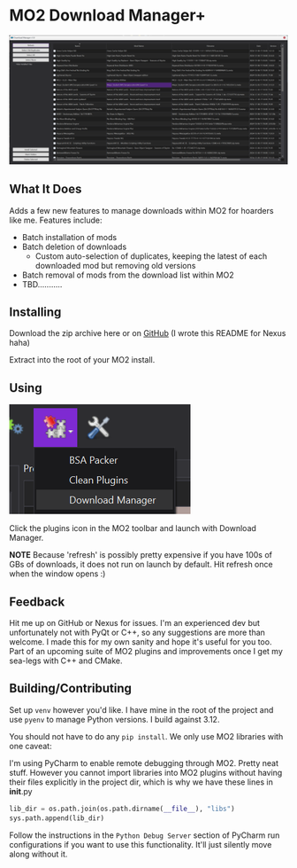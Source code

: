 # MO2 Download Manager+

![preview](./docs/window.png)

## What It Does

Adds a few new features to manage downloads within MO2 for hoarders like me.
Features include:

- Batch installation of mods
- Batch deletion of downloads
    - Custom auto-selection of duplicates, keeping the latest of each downloaded mod but removing old versions
- Batch removal of mods from the download list within MO2
- TBD...........

## Installing

Download the zip archive here or on [GitHub](https://github.com/aglowinthefield/mo2-download-manager/releases/) (I wrote this README for Nexus haha)

Extract into the root of your MO2 install.

## Using

![launch](./docs/launch.png)

Click the plugins icon in the MO2 toolbar and launch with Download Manager.

**NOTE** Because 'refresh' is possibly pretty expensive if you have 100s
of GBs of downloads, it does not run on launch by default.
Hit refresh once when the window opens :)

## Feedback

Hit me up on GitHub or Nexus for issues. I'm an experienced dev
but unfortunately not with PyQt or C++, so any suggestions are
more than welcome. I made this for my own sanity and hope it's
useful for you too. Part of an upcoming suite of MO2 plugins and
improvements once I get my sea-legs with C++ and CMake.

## Building/Contributing

Set up `venv` however you'd like. I have mine in the root of the project and 
use `pyenv` to manage Python versions. I build against 3.12.

You should not have to do any `pip install`. We only use MO2 libraries with one caveat:

I'm using PyCharm to enable remote debugging through MO2.
Pretty neat stuff. However you cannot import libraries into MO2 plugins
without having their files explicitly in the project dir, which is why we have
these lines in __init__.py

```python
lib_dir = os.path.join(os.path.dirname(__file__), "libs")
sys.path.append(lib_dir)
```

Follow the instructions in the `Python Debug Server` section of PyCharm run configurations if you want to use this functionality.
It'll just silently move along without it.
